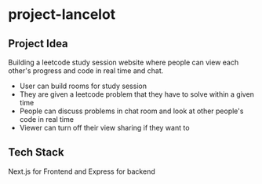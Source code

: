 # project-lancelot

## Project Idea

Building a leetcode study session website where people can view each other's progress and code in real time and chat. 

- User can build rooms for study session
- They are given a leetcode problem that they have to solve within a given time
- People can discuss problems in chat room and look at other people's code in real time
- Viewer can turn off their view sharing if they want to

## Tech Stack

Next.js for Frontend and Express for backend